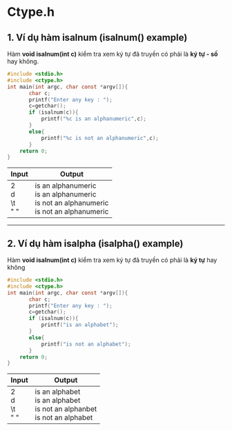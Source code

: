 # Ctype.h

## 1. Ví dụ hàm isalnum (isalnum() example)

Hàm **void isalnum(int c)** kiểm tra xem ký tự đã truyền có phải là **ký tự - số** hay không.

```c
#include <stdio.h>
#include <ctype.h>
int main(int argc, char const *argv[]){
       char c;
       printf("Enter any key : ");
       c=getchar();
       if (isalnum(c)){
           printf("%c is an alphanumeric",c);
       }
       else{
           printf("%c is not an alphanumeric",c);
       }
    return 0;
}
```

| Input               | Output                                                                                       |
| ------------------- | -------------------------------------------------------------------------------------------- |
| 2<br>d<br>\t<br>" " | is an alphanumeric<br>is an alphanumeric<br>is not an alphanumeric<br>is not an alphanumeric |

---

## 2. Ví dụ hàm isalpha (isalpha() example)

Hàm **void isalnum(int c)** kiểm tra xem ký tự đã truyền có phải là **ký tự** hay không

```c
#include <stdio.h>
#include <ctype.h>
int main(int argc, char const *argv[]){
       char c;
       printf("Enter any key : ");
       c=getchar();
       if (isalnum(c)){
           printf("is an alphabet");
       }
       else{
           printf("is not an alphabet");
       }
    return 0;
}
```

| Input               | Output                                                                        |
| ------------------- | ----------------------------------------------------------------------------- |
| 2<br>d<br>\t<br>" " | is an alphabet<br>is an alphabet<br>is not an alphanbet<br>is not an alphabet |
